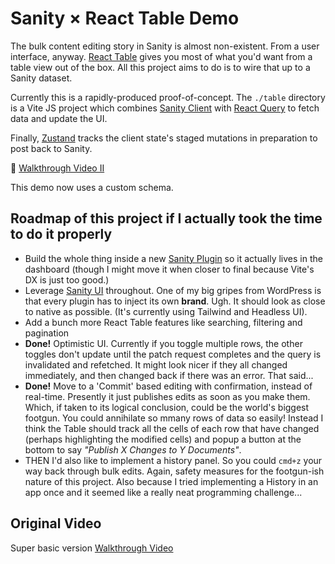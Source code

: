 # Sanity &times; React Table Demo

The bulk content editing story in Sanity is almost non-existent. From a user interface, anyway. [React Table](http://react-table.tanstack.com) gives you most of what you'd want from a table view out of the box. All this project aims to do is to wire that up to a Sanity dataset.

Currently this is a rapidly-produced proof-of-concept. The `./table` directory is a Vite JS project which combines [Sanity Client](https://www.npmjs.com/package/@sanity/client) with [React Query](https://react-query.tanstack.com) to fetch data and update the UI.

Finally, [Zustand](https://github.com/pmndrs/zustand) tracks the client state's staged mutations in preparation to post back to Sanity.

📼 [Walkthrough Video II](https://www.loom.com/share/09d40289961f4d07939993c931e5877b)

This demo now uses a custom schema.

## Roadmap of this project if I actually took the time to do it properly

- Build the whole thing inside a new [Sanity Plugin](https://www.sanity.io/plugins/sanipack) so it actually lives in the dashboard (though I might move it when closer to final because Vite's DX is just too good.)
- Leverage [Sanity UI](https://www.sanity.io/ui) throughout. One of my big gripes from WordPress is that every plugin has to inject its own **brand**. Ugh. It should look as close to native as possible. (It's currently using Tailwind and Headless UI).
- Add a bunch more React Table features like searching, filtering and pagination
- **Done!** Optimistic UI. Currently if you toggle multiple rows, the other toggles don't update until the patch request completes and the query is invalidated and refetched. It might look nicer if they all changed immediately, and then changed back if there was an error. That said...
- **Done!** Move to a 'Commit' based editing with confirmation, instead of real-time. Presently it just publishes edits as soon as you make them. Which, if taken to its logical conclusion, could be the world's biggest footgun. You could annihilate so mmany rows of data so easily! Instead I think the Table should track all the cells of each row that have changed (perhaps highlighting the modified cells) and popup a button at the bottom to say _"Publish X Changes to Y Documents"_.
- THEN I'd also like to implement a history panel. So you could `cmd+z` your way back through bulk edits. Again, safety measures for the footgun-ish nature of this project. Also because I tried implementing a History in an app once and it seemed like a really neat programming challenge...

## Original Video

Super basic version [Walkthrough Video](https://www.loom.com/share/d058ef2851a245098078cc883115b5ec)
